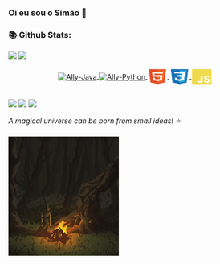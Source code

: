 ### Oi eu sou o Simão 👋
<h3> 📚 Github Stats: <br></h3>
  
<div>
  <div>
  <a href="[https://github.com/simaovillela](https://github.com/simaovillela)"> 
  <img height="170em" src="https://github-readme-stats.vercel.app/api?username=simaovillela&show_icons=true&theme=tokyonight&include_all_commits=true&count_private=true"/>
  <img height="150em" src="https://github-readme-stats.vercel.app/api/top-langs/?username=simaovillela&layout=compact&langs_count=16&theme=tokyonight"/>
</div>

<br>
  
<div align="center" style="display: inline_block">
  <img align="center" alt="Ally-Java" height="40" width="50" src="https://cdn.jsdelivr.net/gh/devicons/devicon/icons/java/java-original.svg" />
  <img align="center" alt="Ally-Python" height="40" width="50" src="https://cdn.jsdelivr.net/gh/devicons/devicon/icons/python/python-original-wordmark.svg" /> 
  <img align="center" alt="Ally-HTML" height="30" width="40" src="https://raw.githubusercontent.com/devicons/devicon/master/icons/html5/html5-original.svg">
  <img align="center" alt="Ally-CSS" height="30" width="40" src="https://raw.githubusercontent.com/devicons/devicon/master/icons/css3/css3-original.svg">
  <img align="center" alt="Ally-Js" height="30" width="40" src="https://raw.githubusercontent.com/devicons/devicon/master/icons/javascript/javascript-plain.svg">
</div>
 
 ##
 
<div> 
  <a href="https://instagram.com/simaovillela" target="_blank"><img src="https://img.shields.io/badge/-Instagram-%23E4405F?style=for-the-badge&logo=instagram&logoColor=white" target="_blank"></a>
  <a href = "mailto:simaopedroav@gmail.com"><img src="https://img.shields.io/badge/-Gmail-%23333?style=for-the-badge&logo=gmail&logoColor=white" target="_blank"></a>
  <a href="https://www.linkedin.com/in/simaovillela/" target="_blank"><img src="https://img.shields.io/badge/-LinkedIn-%230077B5?style=for-the-badge&logo=linkedin&logoColor=white" target="_blank"></a> 
  
</div>

 <i> A magical universe can be born from small ideas! ⭐️</i> <br> <br>
 <img src="https://github.com/AlianeAmaral/AlianeAmaral/blob/main/Fire-Pixel.gif" width="220">
 
